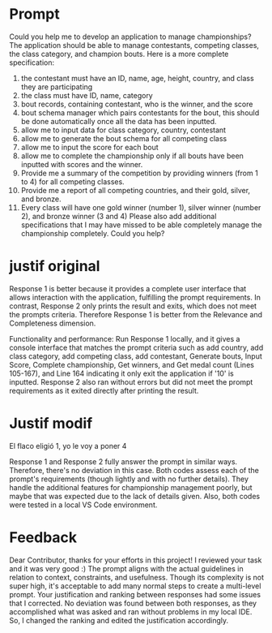 # Prompt

Could you help me to develop an application to manage championships? The application should be able to manage contestants, competing classes, the class category, and champion bouts. Here is a more complete specification:
1. the contestant must have an ID, name, age, height, country, and class they are participating
2. the class must have ID, name, category
3. bout records, containing contestant, who is the winner, and the score
4. bout schema manager which pairs contestants for the bout, this should be done automatically once all the data has been inputted.
5. allow me to input data for class category, country, contestant
6. allow me to generate the bout schema for all competing class
7. allow me to input the score for each bout
8. allow me to complete the championship only if all bouts have been inputted with scores and the winner.
9. Provide me a summary of the competition by providing winners (from 1 to 4)  for all competing classes.
10. Provide me a report of all competing countries, and their gold, silver, and bronze. 
11. Every class will have one gold winner (number 1), silver winner (number 2), and bronze winner (3 and 4)
Please also add additional specifications that I may have missed to be able completely manage the championship completely. Could you help? 

# justif original

Response 1 is better because it provides a complete user interface that allows interaction with the application, fulfilling the prompt requirements. In contrast, Response 2 only prints the result and exits, which does not meet the prompts criteria. Therefore Response 1 is better from the Relevance and Completeness dimension. 

Functionality and performance:  Run Response 1 locally, and it gives a console interface that matches the prompt criteria such as add country, add class category, add competing class, add contestant, Generate bouts, Input Score, Complete championship, Get winners, and Get medal count (Lines 105-167), and Line 164 indicating it only exit the application if '10' is inputted. Response 2 also ran without errors but did not meet the prompt requirements as it exited directly after printing the result.

# Justif modif

El flaco eligió 1, yo le voy a poner 4

Response 1 and Response 2 fully answer the prompt in similar ways. Therefore, there's no deviation in this case.
Both codes assess each of the prompt's requirements (though lightly and with no further details). They handle the additional features for championship management poorly, but maybe that was expected due to the lack of details given.
Also, both codes were tested in a local VS Code environment.

# Feedback

Dear Contributor, thanks for your efforts in this project!
I reviewed your task and it was very good :) The prompt aligns with the actual guidelines in relation to context, constraints, and usefulness. Though its complexity is not super high, it's acceptable to add many normal steps to create a multi-level prompt. 
Your justification and ranking between responses had some issues that I corrected. No deviation was found between both responses, as they accomplished what was asked and ran without problems in my local IDE. So, I changed the ranking and edited the justification accordingly.